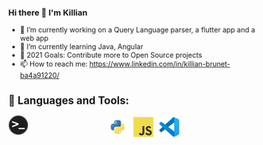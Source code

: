 ### Hi there 👋 I'm Killian

- 🔭 I’m currently working on a Query Language parser, a flutter app and a web app
- 🌱 I’m currently learning Java, Angular
- 🥅 2021 Goals: Contribute more to Open Source projects
- 📫 How to reach me: https://www.linkedin.com/in/killian-brunet-ba4a91220/

## 🧰 Languages and Tools:
<p align="center">
<img src="https://raw.githubusercontent.com/github/explore/80688e429a7d4ef2fca1e82350fe8e3517d3494d/topics/python/python.png" alt="Python" height="40" style="vertical-align:top; margin:4px">
<img src="https://raw.githubusercontent.com/github/explore/80688e429a7d4ef2fca1e82350fe8e3517d3494d/topics/javascript/javascript.png" alt="Javascript" height="40" style="vertical-align:top; margin:4px">
<img src="https://raw.githubusercontent.com/github/explore/80688e429a7d4ef2fca1e82350fe8e3517d3494d/topics/visual-studio-code/visual-studio-code.png" alt="VS Code" height="40" style="vertical-align:top; margin:4px">
<img align="left" alt="Terminal" width="40px" src="https://raw.githubusercontent.com/MatiCG/MatiCG/main/images/terminal.png" style="max-width: 100%;">
</p>
